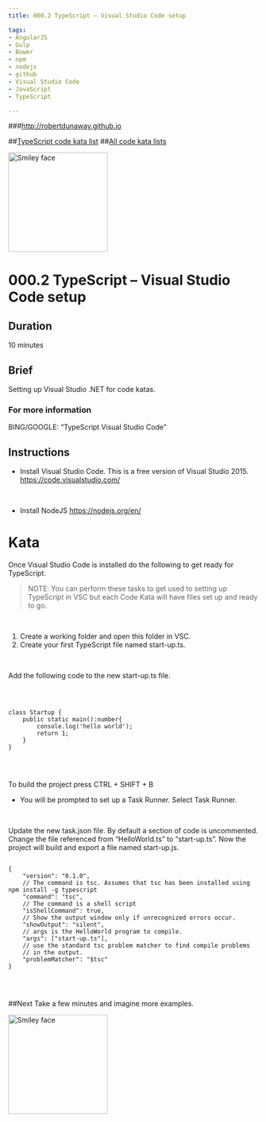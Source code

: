 ```yaml
---
title: 000.2 TypeScript – Visual Studio Code setup

tags: 
- AngularJS
- Gulp
- Bower
- npm
- nodejs
- github
- Visual Studio Code
- JavaScript
- TypeScript

---
```


###http://robertdunaway.github.io

##[TypeScript code kata list](http://mycodekatas.github.io/typescript.html)
##[All code kata lists](http://mycodekatas.github.io/)

 <img src="https://raw.githubusercontent.com/robertdunaway/katas-typescript/master/katas-TS-logo.png" alt="Smiley face" height="200" width="200"> 

# 000.2 TypeScript – Visual Studio Code setup

## Duration
10 minutes

## Brief
Setting up Visual Studio .NET for code katas. 

### For more information 
BING/GOOGLE: “TypeScript Visual Studio Code”

## Instructions

 - Install Visual Studio Code.  This is a free version of Visual Studio 2015.
https://code.visualstudio.com/
<br/>

 - Install NodeJS
https://nodejs.org/en/



# Kata

Once Visual Studio Code is installed do the following to get ready for TypeScript.
<br/>

> NOTE:  You can perform these tasks to get used to setting up
> TypeScript in VSC but each Code Kata will have files set up and ready
> to go.

<br/>

 1. Create a working folder and open this folder in VSC.
 2.	Create your first TypeScript file named start-up.ts.
<br/>

Add the following code to the new start-up.ts file.

<br/>

```

class Startup {  
    public static main():number{
        console.log('hello world');
        return 1;
    }
}


```

<br/>

To build the project press CTRL + SHIFT + B

 - You will be prompted to set up a Task Runner.  Select Task Runner.

<br/>

Update the new task.json file.  By default a section of code is uncommented.  Change the file referenced from “HelloWorld.ts” to “start-up.ts”.   Now the project will build and export a file named start-up.js.

```

{
	"version": "0.1.0",
	// The command is tsc. Assumes that tsc has been installed using npm install -g typescript
	"command": "tsc",
	// The command is a shell script
	"isShellCommand": true,
	// Show the output window only if unrecognized errors occur.
	"showOutput": "silent",
	// args is the HelloWorld program to compile.
	"args": ["start-up.ts"],
	// use the standard tsc problem matcher to find compile problems
	// in the output.
	"problemMatcher": "$tsc"
}


```


<br>



##Next
Take a few minutes and imagine more examples. 

 <img src="https://raw.githubusercontent.com/robertdunaway/katas-typescript/master/katas-TS-logo.png" alt="Smiley face" height="200" width="200"> 